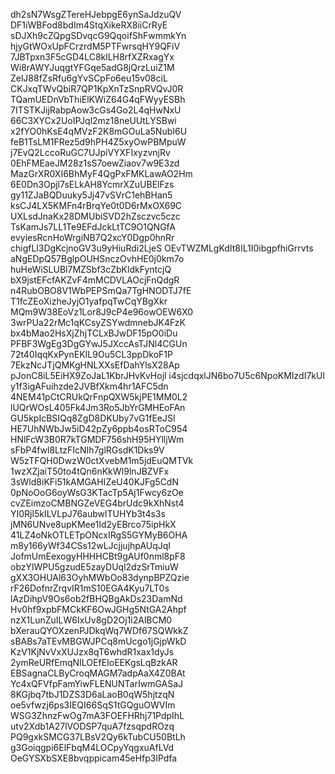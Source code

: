dh2sN7WsgZTereHJebpgE6ynSaJdzuQV
DF1iWBFod8bdIm4StqXikeRX8iiCrRyE
sDJXh9cZQpgSDvqcG9QqoifShFwmmkYn
hjyGtWOxUpFCrzrdM5PTFwrsqHY9QFiV
7JBTpxn3F5cGD4LC8klLH8rfXZRxagYx
Wi8rAWYJuqgtYFGqe5adG8jQrzLuiZ1M
ZelJ88fZsRfu6gYvSCpFo6eu15v08ciL
CKJxqTWvQbiR7QP1KpXnTzSnpRVQvJ0R
TQamUEDnVbThiElKWiZ64G4qFWyyESBh
7ITSTKJijRabpAow3cGs4Go2L4qHwNxU
66C3XYCx2UoIPJql2mz18neUUtLYSBwi
x2fYO0hKsE4qMVzF2K8mGOuLa5NubI6U
feB1TsLM1FRez5d9hPH4Z5xyOwPBMpuW
j7EvQ2LccoRuGC7UJpiVYXFIxyzvnjRv
0EhFMEaeJM28z1sS7oewZiaov7w9E3zd
MazGrXR0XI6BhMyF4QgPxFMKLawAO2Hm
6E0Dn3Opjl7sELkAH8YcmrXZuUBElFzs
gy11ZJaBQDuuky5Jj47vSVrC1ehBHan5
ksCJ4LX5KMFn4rBrqYe0t0D6rMxOX69C
UXLsdJnaKx28DMUbiSVD2hZsczvc5czc
TsKamJs7LL1Te9EFdJckLtTC9O1QNGfA
evyiesRcnHoWrgiNB7Q2xcY0Dgp0hnRr
chigfLl3DgKcjnoGV3u9yHiuRdi2LjeS
OEvTWZMLgKdIt8IL1I0ibgpfhiGrrvts
aNgEDpQ57BglpOUHSnczOvhHE0j0km7o
huHeWiSLUBl7MZSbf3cZbKldkFyntcjQ
bX9jstEFcfAKZvF4mMCDVLAOcjFnQdgR
n4RubOBO8V1WbPEPSmQa7TgHNODTJ7fE
T1fcZEoXizheJyjO1yafpqTwCqYBgXkr
MQm9W38EoVz1Lor8J9cP4e96owOEW6X0
3wrPUa22rMc1qKCsyZSYwdmnebJK4FzK
bx4bMao2HsXjZhjTCLxBJwDF15pO0iDu
PFBF3WgEg3DgGYwJ5JXccAsTJNl4CGUn
72t40IqqKxPynEKIL9Ou5CL3ppDkoF1P
7EkzNcJTjQMKgHNLXXsEfDahYlsX28Ap
pJonC8iL5EiHX9ZoJaL1KbrJHvKvHojl
i4sjcdqxlJN6bo7U5c6NpoKMIzdI7kUl
y1f3igAFuihzde2JVBfXkm4hr1AFC5dn
4NEM41pCtCRUkQrFnpQXW5kjPE1MM0L2
lUQrWOsL405Fk4Jm3Ro5JbYrGMHEoFAn
GU5kpIcBSIQq8ZgD8DKUby7vG1fEeJSI
HE7UhNWbJw5iD42pZy6ppb4osRToC954
HNlFcW3B0R7kTGMDF756shH95HYlljWm
sFbP4fwl8LtzFIcNIh7glRGsdK1Dks9V
W5zTFQH0DwzW0ctXvebM1m5jdEuQMTVk
1wzXZjaiT50to4tQn6nKkWI9lnJBZVFx
3sWld8iKFi51kAMGAHIZeU40KJFg5CdN
0pNoOoG6oyWsG3KTacTp5Aj1Fwcy6zOe
cvZEimzoCMBNGZeVEG4brUdc9kXhNst4
YI0Rjl5kILVLpJ76aubwlTUHYb3t4s3s
jMN6UNve8upKMee1Id2yEBrco75ipHkX
41LZ4oNkOTLETpONcxIRgS5GYMyB6OHA
m8y166yWf34CSs12wLJcjjujhpAUqJqI
JofmUmEexogyHHHHCBt9gAUf0nml8pF8
obzYlWPU5gzudE5zayDUql2dzSrTmiuW
gXX3OHUAl63OyhMWbOo83dynpBPZQzie
rF26DofnrZrqvIR1mS10EGA4Kyu7LT0s
lAzDihpV9Os6ob2fBHQBgAkDs23DamNd
Hv0hf9xpbFMCkKF6OwJGHg5NtGA2Ahpf
nzX1LunZuILW6IxUv8gD2Oj1i2AlBCM0
bXerauQYOXzenPJDkqWq7WDf67SQWkkZ
sBABs7aTEvMBGWJPCq8mUcgo1jGjpWkD
KzV1KjNvVxXUJzx8qT6whdR1xax1dyJs
2ymReURfEmqNILOEfEIoEEKgsLqBzkAR
EBSagnaCLByCroqMAGM7adpAaX4Z0BAt
Yc4xQFVfpFamYiwFLENUNTarIwmGASaJ
8KGjbq7tbJ1DZS3D6aLaoB0qW5hjtzqN
oe5vfwzj6ps3IEQI66SqS1tGQguOWVIm
WSG3ZhnzFwOg7mA3FOEFHRhj71PdpIhL
utv2Xdb1A27lVODSP7quA7fzsqpdROzq
PQ9gxkSMCG37LBsV2Qy6kTubCU50BtLh
g3Goiqgpi6ElFbqM4LOCpyYqgxuAfLVd
OeGYSXbSXE8bvqppicam45eHfp3lPdfa
